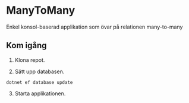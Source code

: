 # ManyToMany

Enkel konsol-baserad applikation som övar på relationen many-to-many

## Kom igång

1. Klona repot.

2. Sätt upp databasen.

`dotnet ef database update`

3. Starta applikationen.

